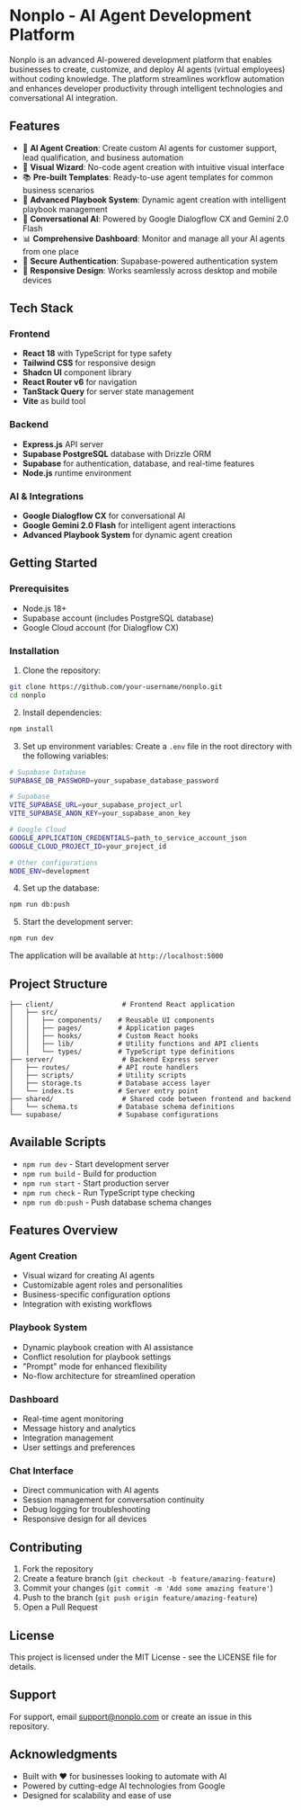 # Nonplo - AI Agent Development Platform

Nonplo is an advanced AI-powered development platform that enables businesses to create, customize, and deploy AI agents (virtual employees) without coding knowledge. The platform streamlines workflow automation and enhances developer productivity through intelligent technologies and conversational AI integration.

## Features

- 🤖 **AI Agent Creation**: Create custom AI agents for customer support, lead qualification, and business automation
- 🎨 **Visual Wizard**: No-code agent creation with intuitive visual interface
- 📚 **Pre-built Templates**: Ready-to-use agent templates for common business scenarios
- 🔧 **Advanced Playbook System**: Dynamic agent creation with intelligent playbook management
- 💬 **Conversational AI**: Powered by Google Dialogflow CX and Gemini 2.0 Flash
- 📊 **Comprehensive Dashboard**: Monitor and manage all your AI agents from one place
- 🔐 **Secure Authentication**: Supabase-powered authentication system
- 📱 **Responsive Design**: Works seamlessly across desktop and mobile devices

## Tech Stack

### Frontend
- **React 18** with TypeScript for type safety
- **Tailwind CSS** for responsive design
- **Shadcn UI** component library
- **React Router v6** for navigation
- **TanStack Query** for server state management
- **Vite** as build tool

### Backend
- **Express.js** API server
- **Supabase PostgreSQL** database with Drizzle ORM
- **Supabase** for authentication, database, and real-time features
- **Node.js** runtime environment

### AI & Integrations
- **Google Dialogflow CX** for conversational AI
- **Google Gemini 2.0 Flash** for intelligent agent interactions
- **Advanced Playbook System** for dynamic agent creation

## Getting Started

### Prerequisites

- Node.js 18+ 
- Supabase account (includes PostgreSQL database)
- Google Cloud account (for Dialogflow CX)

### Installation

1. Clone the repository:
```bash
git clone https://github.com/your-username/nonplo.git
cd nonplo
```

2. Install dependencies:
```bash
npm install
```

3. Set up environment variables:
Create a `.env` file in the root directory with the following variables:
```bash
# Supabase Database
SUPABASE_DB_PASSWORD=your_supabase_database_password

# Supabase
VITE_SUPABASE_URL=your_supabase_project_url
VITE_SUPABASE_ANON_KEY=your_supabase_anon_key

# Google Cloud
GOOGLE_APPLICATION_CREDENTIALS=path_to_service_account_json
GOOGLE_CLOUD_PROJECT_ID=your_project_id

# Other configurations
NODE_ENV=development
```

4. Set up the database:
```bash
npm run db:push
```

5. Start the development server:
```bash
npm run dev
```

The application will be available at `http://localhost:5000`

## Project Structure

```
├── client/                 # Frontend React application
│   ├── src/
│   │   ├── components/    # Reusable UI components
│   │   ├── pages/         # Application pages
│   │   ├── hooks/         # Custom React hooks
│   │   ├── lib/           # Utility functions and API clients
│   │   └── types/         # TypeScript type definitions
├── server/                 # Backend Express server
│   ├── routes/            # API route handlers
│   ├── scripts/           # Utility scripts
│   ├── storage.ts         # Database access layer
│   └── index.ts           # Server entry point
├── shared/                 # Shared code between frontend and backend
│   └── schema.ts          # Database schema definitions
└── supabase/              # Supabase configurations
```

## Available Scripts

- `npm run dev` - Start development server
- `npm run build` - Build for production
- `npm run start` - Start production server
- `npm run check` - Run TypeScript type checking
- `npm run db:push` - Push database schema changes

## Features Overview

### Agent Creation
- Visual wizard for creating AI agents
- Customizable agent roles and personalities
- Business-specific configuration options
- Integration with existing workflows

### Playbook System
- Dynamic playbook creation with AI assistance
- Conflict resolution for playbook settings
- "Prompt" mode for enhanced flexibility
- No-flow architecture for streamlined operation

### Dashboard
- Real-time agent monitoring
- Message history and analytics
- Integration management
- User settings and preferences

### Chat Interface
- Direct communication with AI agents
- Session management for conversation continuity
- Debug logging for troubleshooting
- Responsive design for all devices

## Contributing

1. Fork the repository
2. Create a feature branch (`git checkout -b feature/amazing-feature`)
3. Commit your changes (`git commit -m 'Add some amazing feature'`)
4. Push to the branch (`git push origin feature/amazing-feature`)
5. Open a Pull Request

## License

This project is licensed under the MIT License - see the LICENSE file for details.

## Support

For support, email support@nonplo.com or create an issue in this repository.

## Acknowledgments

- Built with ❤️ for businesses looking to automate with AI
- Powered by cutting-edge AI technologies from Google
- Designed for scalability and ease of use
